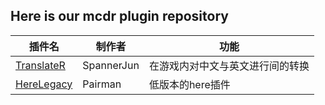 Here is our mcdr plugin repository
----
|插件名|制作者|功能|
|-|-|-|
|[TranslateR](https://github.com/Minecraft-TecoCraft-server/TranslateR)|SpannerJun|在游戏内对中文与英文进行间的转换
|[HereLegacy](https://github.com/Pairman/HereLegacy)|Pairman|低版本的here插件
